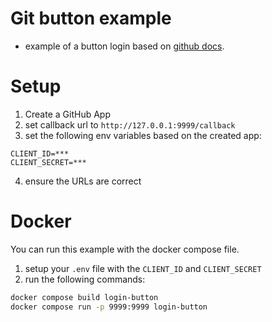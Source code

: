 # Git button example
* example of a button login based on [github docs](https://docs.github.com/en/apps/creating-github-apps/writing-code-for-a-github-app/building-a-login-with-github-button-with-a-github-app).

# Setup
1. Create a GitHub App
2. set callback url to `http://127.0.0.1:9999/callback`
3. set the following env variables based on the created app:
```
CLIENT_ID=***
CLIENT_SECRET=***
```
4. ensure the URLs are correct

# Docker
You can run this example with the docker compose file.
1. setup your `.env` file with the `CLIENT_ID` and `CLIENT_SECRET`
2. run the following commands:
```bash
docker compose build login-button
docker compose run -p 9999:9999 login-button
```